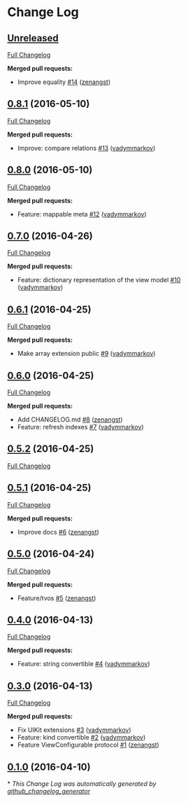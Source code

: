 # Change Log

## [Unreleased](https://github.com/hyperoslo/Brick/tree/HEAD)

[Full Changelog](https://github.com/hyperoslo/Brick/compare/0.8.1...HEAD)

**Merged pull requests:**

- Improve equality [\#14](https://github.com/hyperoslo/Brick/pull/14) ([zenangst](https://github.com/zenangst))

## [0.8.1](https://github.com/hyperoslo/Brick/tree/0.8.1) (2016-05-10)
[Full Changelog](https://github.com/hyperoslo/Brick/compare/0.8.0...0.8.1)

**Merged pull requests:**

- Improve: compare relations [\#13](https://github.com/hyperoslo/Brick/pull/13) ([vadymmarkov](https://github.com/vadymmarkov))

## [0.8.0](https://github.com/hyperoslo/Brick/tree/0.8.0) (2016-05-10)
[Full Changelog](https://github.com/hyperoslo/Brick/compare/0.7.0...0.8.0)

**Merged pull requests:**

- Feature: mappable meta [\#12](https://github.com/hyperoslo/Brick/pull/12) ([vadymmarkov](https://github.com/vadymmarkov))

## [0.7.0](https://github.com/hyperoslo/Brick/tree/0.7.0) (2016-04-26)
[Full Changelog](https://github.com/hyperoslo/Brick/compare/0.6.1...0.7.0)

**Merged pull requests:**

- Feature: dictionary representation of the view model [\#10](https://github.com/hyperoslo/Brick/pull/10) ([vadymmarkov](https://github.com/vadymmarkov))

## [0.6.1](https://github.com/hyperoslo/Brick/tree/0.6.1) (2016-04-25)
[Full Changelog](https://github.com/hyperoslo/Brick/compare/0.6.0...0.6.1)

**Merged pull requests:**

- Make array extension public [\#9](https://github.com/hyperoslo/Brick/pull/9) ([vadymmarkov](https://github.com/vadymmarkov))

## [0.6.0](https://github.com/hyperoslo/Brick/tree/0.6.0) (2016-04-25)
[Full Changelog](https://github.com/hyperoslo/Brick/compare/0.5.2...0.6.0)

**Merged pull requests:**

- Add CHANGELOG.md [\#8](https://github.com/hyperoslo/Brick/pull/8) ([zenangst](https://github.com/zenangst))
- Feature: refresh indexes [\#7](https://github.com/hyperoslo/Brick/pull/7) ([vadymmarkov](https://github.com/vadymmarkov))

## [0.5.2](https://github.com/hyperoslo/Brick/tree/0.5.2) (2016-04-25)
[Full Changelog](https://github.com/hyperoslo/Brick/compare/0.5.1...0.5.2)

## [0.5.1](https://github.com/hyperoslo/Brick/tree/0.5.1) (2016-04-25)
[Full Changelog](https://github.com/hyperoslo/Brick/compare/0.5.0...0.5.1)

**Merged pull requests:**

- Improve docs [\#6](https://github.com/hyperoslo/Brick/pull/6) ([zenangst](https://github.com/zenangst))

## [0.5.0](https://github.com/hyperoslo/Brick/tree/0.5.0) (2016-04-24)
[Full Changelog](https://github.com/hyperoslo/Brick/compare/0.4.0...0.5.0)

**Merged pull requests:**

- Feature/tvos [\#5](https://github.com/hyperoslo/Brick/pull/5) ([zenangst](https://github.com/zenangst))

## [0.4.0](https://github.com/hyperoslo/Brick/tree/0.4.0) (2016-04-13)
[Full Changelog](https://github.com/hyperoslo/Brick/compare/0.3.0...0.4.0)

**Merged pull requests:**

- Feature: string convertible [\#4](https://github.com/hyperoslo/Brick/pull/4) ([vadymmarkov](https://github.com/vadymmarkov))

## [0.3.0](https://github.com/hyperoslo/Brick/tree/0.3.0) (2016-04-13)
[Full Changelog](https://github.com/hyperoslo/Brick/compare/0.1.0...0.3.0)

**Merged pull requests:**

- Fix UIKit extensions [\#3](https://github.com/hyperoslo/Brick/pull/3) ([vadymmarkov](https://github.com/vadymmarkov))
- Feature: kind convertible [\#2](https://github.com/hyperoslo/Brick/pull/2) ([vadymmarkov](https://github.com/vadymmarkov))
- Feature ViewConfigurable protocol [\#1](https://github.com/hyperoslo/Brick/pull/1) ([zenangst](https://github.com/zenangst))

## [0.1.0](https://github.com/hyperoslo/Brick/tree/0.1.0) (2016-04-10)


\* *This Change Log was automatically generated by [github_changelog_generator](https://github.com/skywinder/Github-Changelog-Generator)*